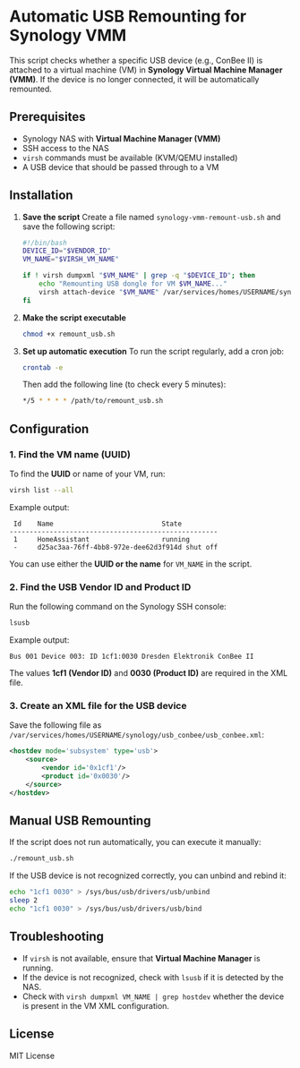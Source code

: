 # Automatic USB Remounting for Synology VMM

This script checks whether a specific USB device (e.g., ConBee II) is attached to a virtual machine (VM) in **Synology Virtual Machine Manager (VMM)**. If the device is no longer connected, it will be automatically remounted.

## Prerequisites
- Synology NAS with **Virtual Machine Manager (VMM)**
- SSH access to the NAS
- `virsh` commands must be available (KVM/QEMU installed)
- A USB device that should be passed through to a VM

## Installation
1. **Save the script**
   Create a file named `synology-vmm-remount-usb.sh` and save the following script:

   ```bash
   #!/bin/bash
   DEVICE_ID="$VENDOR_ID"
   VM_NAME="$VIRSH_VM_NAME"

   if ! virsh dumpxml "$VM_NAME" | grep -q "$DEVICE_ID"; then
       echo "Remounting USB dongle for VM $VM_NAME..."
       virsh attach-device "$VM_NAME" /var/services/homes/USERNAME/synology/usb_conbee/usb_conbee.xml
   fi
   ```

2. **Make the script executable**
   ```bash
   chmod +x remount_usb.sh
   ```

3. **Set up automatic execution**
   To run the script regularly, add a cron job:
   ```bash
   crontab -e
   ```
   Then add the following line (to check every 5 minutes):
   ```bash
   */5 * * * * /path/to/remount_usb.sh
   ```

## Configuration
### **1. Find the VM name (UUID)**
To find the **UUID** or name of your VM, run:
```bash
virsh list --all
```
Example output:
```
 Id    Name                           State
----------------------------------------------------
 1     HomeAssistant                  running
 -     d25ac3aa-76ff-4bb8-972e-dee62d3f914d shut off
```
You can use either the **UUID or the name** for `VM_NAME` in the script.

### **2. Find the USB Vendor ID and Product ID**
Run the following command on the Synology SSH console:
```bash
lsusb
```
Example output:
```
Bus 001 Device 003: ID 1cf1:0030 Dresden Elektronik ConBee II
```
The values **1cf1 (Vendor ID)** and **0030 (Product ID)** are required in the XML file.

### **3. Create an XML file for the USB device**
Save the following file as `/var/services/homes/USERNAME/synology/usb_conbee/usb_conbee.xml`:

```xml
<hostdev mode='subsystem' type='usb'>
    <source>
        <vendor id='0x1cf1'/>
        <product id='0x0030'/>
    </source>
</hostdev>
```

## Manual USB Remounting
If the script does not run automatically, you can execute it manually:
```bash
./remount_usb.sh
```
If the USB device is not recognized correctly, you can unbind and rebind it:
```bash
echo "1cf1 0030" > /sys/bus/usb/drivers/usb/unbind
sleep 2
echo "1cf1 0030" > /sys/bus/usb/drivers/usb/bind
```

## Troubleshooting
- If `virsh` is not available, ensure that **Virtual Machine Manager** is running.
- If the device is not recognized, check with `lsusb` if it is detected by the NAS.
- Check with `virsh dumpxml VM_NAME | grep hostdev` whether the device is present in the VM XML configuration.

## License
MIT License


